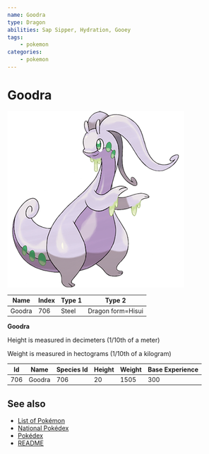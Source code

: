 ```yaml
---
name: Goodra
type: Dragon
abilities: Sap Sipper, Hydration, Gooey
tags:
    - pokemon
categories:
    - pokemon
---
```


# Goodra


![Goodra](images/706.png)

| **Name** | **Index** | **Type 1** | **Type 2** |
|----|----|----|----|
| Goodra | 706 | Steel | Dragon form=Hisui  |

**Goodra** 


Height is measured in decimeters (1/10th of a meter)

Weight is measured in hectograms (1/10th of a kilogram)

| **Id** | **Name** | **Species Id** | **Height** | **Weight** | **Base Experience** |
|--------|----------|----------------|------------|------------|---------------------|
| 706 | Goodra | 706 | 20 | 1505 | 300 |


## See also

- [List of Pokémon](../pokemon.md)
- [National Pokédex](../national_pokedex.md)
- [Pokédex](../pokedex.md)
- [README](../README.md)
